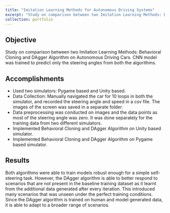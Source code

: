 ```yaml
---
title: "Imitation Learning Methods for Autonomous Driving Systems"
excerpt: "Study on comparison between two Imitation Learning Methods: Behavioral Cloning and DAgger Algorithm on Autonomous Driving Cars<br/><img src='/images/unity_autnomous_car.png'>"
collection: portfolio
---
```


## Objective
Study on comparison between two Imitation Learning Methods: Behavioral Cloning and DAgger Algorithm on Autonomous Driving Cars. CNN model was trained to predict only the steering angles from both the algorithms. 

## Accomplishments 
* Used two simulators: Pygame based and Unity based. 
* Data Collection: Manually navigated the car for 10 loops in both the simulator, and recorded the steering angle and speed in a csv file. The images of the screen was saved in a separate folder.
* Data preprocessing was conducted on images and the data points as most of the steering angle was zero. It was done separately for the training data from two different simulators. 
* Implemented Behavioral Cloning and DAgger Algorithm on Unity based simulator. 
* Implemented Behavioral Cloning and DAgger Algorithm on Pygame based simulator.


## Results

Both algorithms were able to train models robust enough for a simple self-steering task. However, the DAgger algorithm is able to better respond to scenarios that are not present in the baseline training dataset as it learnt from the additional data generated after every iteration. This introduced many scenarios that was unseen under the perfect training conditions. Since the DAgger algorithm is trained on human and model generated data, it is able to adapt to a broader range of scenarios.
